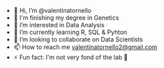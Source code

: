 - 👋 Hi, I’m @valentinatornello
- 🧬 I'm finishing my degree in Genetics
- 👀 I’m interested in Data Analysis
- 🌱 I’m currently learning R, SQL & Pyhton
- 💞️ I’m looking to collaborate on Data Scientists
- 📫 How to reach me valentinatornello2@gmail.com
- ⚡ Fun fact: I'm not very fond of the lab 🧪

<!---
valentinatornello/valentinatornello is a ✨ special ✨ repository because its `README.md` (this file) appears on your GitHub profile.
You can click the Preview link to take a look at your changes.
--->
